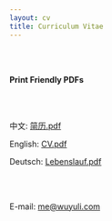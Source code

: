 ```yaml
---
layout: cv
title: Curriculum Vitae
---
```


<br />
<br />

<p style="font-weight: bold;">Print Friendly PDFs</p>
<br />
<br />

中文: <a href="https://yuliwu.github.io/cv/print/简历_吴玉立.pdf" target="_blank">简历.pdf</a>

English: <a href="https://yuliwu.github.io/cloud/ba/CV_YuliWu.pdf" target="_blank">CV.pdf</a>

Deutsch: <a href="https://yuliwu.github.io/cloud/ba/Lebenslauf_YuliWu.pdf" target="_blank">Lebenslauf.pdf</a>

<br />
<br />

E-mail: <a href="mailto:me@wuyuli.com">me@wuyuli.com</a>
<!--( have a try, it really works 😹 )</p> -->